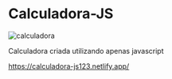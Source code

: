 # Calculadora-JS


![calculadora](https://user-images.githubusercontent.com/37297378/169673041-c7046e39-c9f0-453c-bc2b-26438afdf47a.gif)

Calculadora criada utilizando apenas javascript

https://calculadora-js123.netlify.app/

